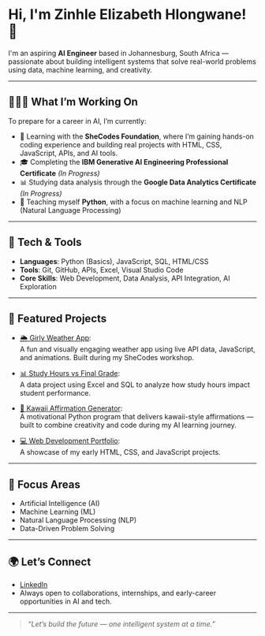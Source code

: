 # Hi, I'm Zinhle Elizabeth Hlongwane! 💫

I'm an aspiring **AI Engineer** based in Johannesburg, South Africa — passionate about building intelligent systems that solve real-world problems using data, machine learning, and creativity.

---

## 👩🏽‍💻 What I’m Working On

To prepare for a career in AI, I’m currently:

- 🧠 Learning with the **SheCodes Foundation**, where I’m gaining hands-on coding experience and building real projects with HTML, CSS, JavaScript, APIs, and AI tools.
- 🎓 Completing the **IBM Generative AI Engineering Professional Certificate** *(In Progress)*
- 📊 Studying data analysis through the **Google Data Analytics Certificate** *(In Progress)*
- 🐍 Teaching myself **Python**, with a focus on machine learning and NLP (Natural Language Processing)

---

## 🔧 Tech & Tools

- **Languages**: Python (Basics), JavaScript, SQL, HTML/CSS
- **Tools**: Git, GitHub, APIs, Excel, Visual Studio Code
- **Core Skills**: Web Development, Data Analysis, API Integration, AI Exploration

---

## 📁 Featured Projects

- [🌦 Girly Weather App](https://github.com/ZinhleH-thanos/girly-weather-app):  
  A fun and visually engaging weather app using live API data, JavaScript, and animations. Built during my SheCodes workshop.

- [📊 Study Hours vs Final Grade](https://github.com/ZinhleH-thanos/study-hours-vs-final-grade):  
  A data project using Excel and SQL to analyze how study hours impact student performance.

- [🌸 Kawaii Affirmation Generator](https://github.com/ZinhleH-thanos/affirmation-generator):  
  A motivational Python program that delivers kawaii-style affirmations — built to combine creativity and code during my AI learning journey.

- [💻 Web Development Portfolio](https://github.com/ZinhleH-thanos/Web-Development-Portfolio):  
  A showcase of my early HTML, CSS, and JavaScript projects.

---

## 🧠 Focus Areas

- Artificial Intelligence (AI)
- Machine Learning (ML)
- Natural Language Processing (NLP)
- Data-Driven Problem Solving

---

## 🌍 Let’s Connect

- [LinkedIn](https://www.linkedin.com/in/zinhle-hlongwane-872354209)  
- Always open to collaborations, internships, and early-career opportunities in AI and tech.

---

> *“Let’s build the future — one intelligent system at a time.”*
